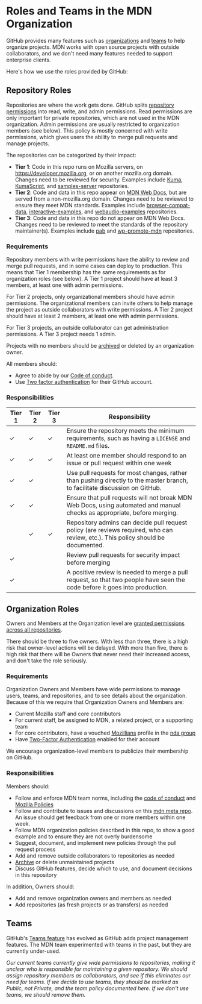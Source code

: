 # Roles and Teams in the MDN Organization

GitHub provides many features such as [organizations](https://help.github.com/articles/about-organizations/) and [teams](https://help.github.com/articles/about-teams/) to help organize projects. MDN works with open source projects with outside collaborators, and we don't need many features needed to support enterprise clients.

Here's how we use the roles provided by GitHub:

## Repository Roles
Repositories are where the work gets done. GitHub splits [repository permissions](https://help.github.com/articles/repository-permission-levels-for-an-organization/) into read, write, and admin permissions.  Read permissions are only important for private repositories, which are not used in the MDN organization. Admin permissions are usually restricted to organization members (see below). This policy is mostly concerned with write permissions, which gives users the ability to merge pull requests and manage projects.

The repositories can be categorized by their impact:

* **Tier 1**: Code in this repo runs on Mozilla servers, on https://developer.mozilla.org, or on another mozilla.org domain. Changes need to be reviewed for security. Examples include [Kuma](https://github.com/mozilla/kuma), [KumaScript](https://github.com/mdn/kumascript), and [samples-server](https://github.com/mdn/samples-server) repositories.
* **Tier 2**: Code and data in this repo appear on [MDN Web Docs](https://developer.mozilla.org), but are served from a non-mozilla.org domain. Changes need to be reviewed to ensure they meet MDN standards. Examples include [browser-compat-data](https://github.com/mdn/browser-compat-data), [interactive-examples](https://github.com/mdn/interactive-examples), and [webaudio-examples](https://github.com/mdn/webaudio-examples) repositories.
* **Tier 3**: Code and data in this repo do not appear on MDN Web Docs. Changes need to be reviewed to meet the standards of the repository maintainer(s). Examples include [pab](https://github.com/mdn/pab) and [wp-promote-mdn](https://github.com/mdn/wp-promote-mdn) repositories.

### Requirements

Repository members with write permissions have the ability to review and merge pull requests, and in some cases can deploy to production. This means that Tier 1 membership has the same requirements as for organization roles (see below). A Tier 1 project should have at least 3 members, at least one with admin permissions.

For Tier 2 projects, only organizational members should have admin permissions. The organizational members can invite others to help manage the project as outside collaborators with write permissions. A Tier 2 project should have at least 2 members, at least one with admin permissions.

For Tier 3 projects, an outside collaborator can get administration permissions. A Tier 3 project needs 1 admin.

Projects with no members should be [archived](https://help.github.com/articles/about-archiving-repositories/) or deleted by an organization owner.

All members should:

* Agree to abide by our [Code of conduct](CODE_OF_CONDUCT.md).
* Use [Two factor authentication](https://github.com/blog/1614-two-factor-authentication) for their GitHub account.

### Responsibilities

| Tier 1 | Tier 2 | Tier 3 | Responsibility |
| ------ | ------ | ------ | -------------- |
|   ✓    |   ✓    |   ✓    | Ensure the repository meets the minimum requirements, such as having a ``LICENSE`` and ``README.md`` files.|
|   ✓    |   ✓    |   ✓    | At least one member should respond to an issue or pull request within one week |
|   ✓    |   ✓    |        | Use pull requests for most changes, rather than pushing directly to the master branch, to facilitate discussion on GitHub.|
|   ✓    |   ✓    |        | Ensure that pull requests will not break MDN Web Docs, using automated and manual checks as appropriate, before merging.|
|        |   ✓    |   ✓    | Repository admins can decide pull request policy (are reviews required, who can review, etc.). This policy should be documented.|
|   ✓    |        |        | Review pull requests for security impact before merging|
|   ✓    |        |        | A positive review is needed to merge a pull request, so that two people have seen the code before it goes into production.|

## Organization Roles

Owners and Members at the Organization level are [granted permissions across all repositories](https://help.github.com/articles/permission-levels-for-an-organization/).

There should be three to five owners. With less than three, there is a high risk that owner-level actions will be delayed. With more than five, there is high risk that there will be Owners that never need their increased access, and don't take the role seriously.

### Requirements
Organization Owners and Members have wide permissions to manage users, teams, and repositories, and to see details about the organization. Because of this we require that Organization Owners and Members are:

* Current Mozilla staff and core contributors
* For current staff, be assigned to MDN, a related project, or a supporting team
* For core contributors, have a vouched [Mozillians](https://mozillians.org) profile in the [nda group](https://mozillians.org/en-US/group/nda/)
* Have [Two-Factor Authentication](https://help.github.com/articles/securing-your-account-with-two-factor-authentication-2fa/) enabled for their account

We encourage organization-level members to publicize their membership on GitHub.

### Responsibilities

Members should:

* Follow and enforce MDN team norms, including the [code of conduct](CODE_OF_CONDUCT.md) and [Mozilla Policies](https://www.mozilla.org/en-US/about/governance/policies/)
* Follow and contribute to issues and discussions on this [mdn meta repo](https://github.com/mdn/mdn). An issue should get feedback from one or more members within one week.
* Follow MDN organization policies described in this repo, to show a good example and to ensure they are not overly burdensome
* Suggest, document, and implement new policies through the pull request process
* Add and remove outside collaborators to repositories as needed
* [Archive](https://help.github.com/articles/about-archiving-repositories/) or delete unmaintained projects
* Discuss GitHub features, decide which to use, and document decisions in this repository

In addition, Owners should:

* Add and remove organization owners and members as needed
* Add repositories (as fresh projects or as transfers) as needed

## Teams

GitHub's [Teams feature](https://help.github.com/articles/organizing-members-into-teams/) has evolved as GitHub adds project management features. The MDN team experimented with teams in the past, but they are currently under-used.

*Our current teams currently give wide permissions to repositories, making it unclear who is responsible for maintaining a given repository.
We should assign repository members as collaborators, and see if this eliminates our need for teams. If we decide to use teams, they should be marked as Public, not Private, and the team policy documented here. If we don't use teams, we should remove them.*
